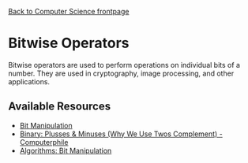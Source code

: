 [Back to Computer Science frontpage](computer-science.md)

# Bitwise Operators

Bitwise operators are used to perform operations on individual bits of a number. They are used in cryptography, image processing, and other applications.

## Available Resources

- [Bit Manipulation](https://www.youtube.com/watch?v=7jkIUgLC29I)
- [Binary: Plusses & Minuses (Why We Use Twos Complement) - Computerphile](https://www.youtube.com/watch?v=lKTsv6iVxV4)
- [Algorithms: Bit Manipulation](https://www.youtube.com/watch?v=NLKQEOgBAnw)

